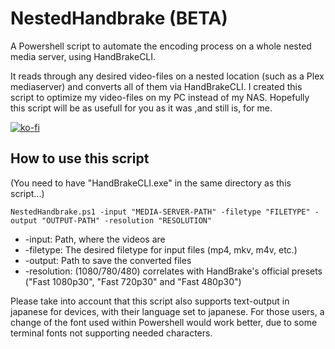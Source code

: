 # NestedHandbrake (BETA)
A Powershell script to automate the encoding process on a whole nested media server, using HandBrakeCLI.

It reads through any desired video-files on a nested location (such as a Plex mediaserver) and converts all of them via HandBrakeCLI. I created this script to optimize my video-files on my PC instead of my NAS. Hopefully this script will be as usefull for you as it was ,and still is, for me.

[![ko-fi](https://www.ko-fi.com/img/githubbutton_sm.svg)](https://ko-fi.com/F1F51BI4D)


## How to use this script
(You need to have "HandBrakeCLI.exe" in the same directory as this script...)

`NestedHandbrake.ps1 -input "MEDIA-SERVER-PATH" -filetype "FILETYPE" -output "OUTPUT-PATH" -resolution "RESOLUTION"`

* -input: Path, where the videos are
* -filetype: The desired filetype for input files (mp4, mkv, m4v, etc.)
* -output: Path to save the converted files
* -resolution: (1080/780/480) correlates with HandBrake's official presets ("Fast 1080p30", "Fast 720p30" and "Fast 480p30")

Please take into account that this script also supports text-output in japanese for devices, with their language set to japanese. For those users, a change of the font used within Powershell would work better, due to some terminal fonts not supporting needed characters.
